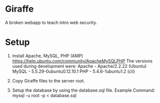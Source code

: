 Giraffe
================================================================================

A broken webapp to teach intro web security.

Setup
================================================================================

1. Install Apache, MySQL, PHP (AMP)
https://help.ubuntu.com/community/ApacheMySQLPHP
The versions used during development were:
   Apache - Apache/2.2.22 (Ubuntu)
   MySQL - 5.5.29-0ubuntu0.12.10.1
   PHP - 5.4.6-1ubuntu1.2 (cli)

2. Copy Giraffe files to the server root. 

3. Setup the database by using the database.sql file. 
Example Command: mysql -u root -p < database.sql
